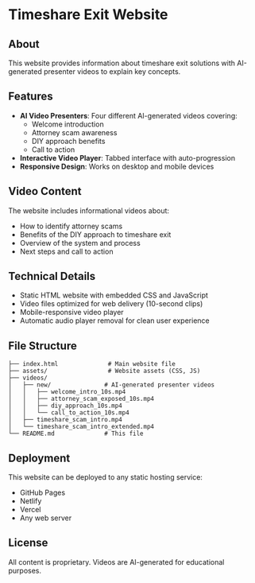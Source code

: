 # Timeshare Exit Website

## About
This website provides information about timeshare exit solutions with AI-generated presenter videos to explain key concepts.

## Features
- **AI Video Presenters**: Four different AI-generated videos covering:
  - Welcome introduction
  - Attorney scam awareness
  - DIY approach benefits
  - Call to action
- **Interactive Video Player**: Tabbed interface with auto-progression
- **Responsive Design**: Works on desktop and mobile devices

## Video Content
The website includes informational videos about:
- How to identify attorney scams
- Benefits of the DIY approach to timeshare exit
- Overview of the system and process
- Next steps and call to action

## Technical Details
- Static HTML website with embedded CSS and JavaScript
- Video files optimized for web delivery (10-second clips)
- Mobile-responsive video player
- Automatic audio player removal for clean user experience

## File Structure
```
├── index.html              # Main website file
├── assets/                 # Website assets (CSS, JS)
├── videos/
│   ├── new/               # AI-generated presenter videos
│   │   ├── welcome_intro_10s.mp4
│   │   ├── attorney_scam_exposed_10s.mp4
│   │   ├── diy_approach_10s.mp4
│   │   └── call_to_action_10s.mp4
│   ├── timeshare_scam_intro.mp4
│   └── timeshare_scam_intro_extended.mp4
└── README.md              # This file
```

## Deployment
This website can be deployed to any static hosting service:
- GitHub Pages
- Netlify
- Vercel
- Any web server

## License
All content is proprietary. Videos are AI-generated for educational purposes.
